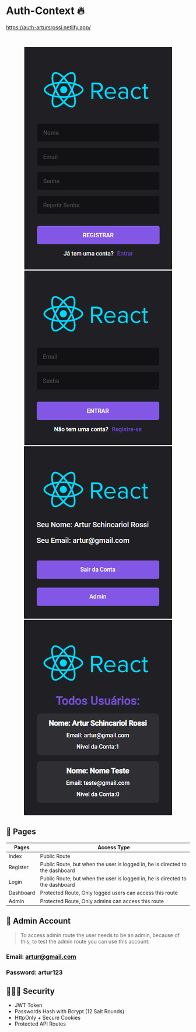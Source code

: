 # Auth-Context 🔥

<a href="https://auth-artursrossi.netlify.app/" target="_blank">https://auth-artursrossi.netlify.app/</a>

<br>
 
<p align="center">
  <img alt="preview1" src="./public/preview1.png">
  <img alt="preview2" src="./public/preview2.png">
  <img alt="preview3" src="./public/preview3.png">
  <img alt="preview4" src="./public/preview4.png">
</p>

## 🚀 Pages

| Pages     | Access Type                                                                   |
| --------- | ----------------------------------------------------------------------------- |
| Index     | Public Route                                                                  |
| Register  | Public Route, but when the user is logged in, he is directed to the dashboard |
| Login     | Public Route, but when the user is logged in, he is directed to the dashboard |
| Dashboard | Protected Route, Only logged users can access this route                      |
| Admin     | Protected Route, Only admins can access this route                            |

## 🔖 Admin Account

> To access admin route the user needs to be an admin, because of this, to test the admin route you can use this account:

### Email: artur@gmail.com

### Password: artur123

## 👨🏾‍💻 Security

- JWT Token
- Passwords Hash with Bcrypt (12 Salt Rounds)
- HttpOnly + Secure Cookies
- Protected API Routes
